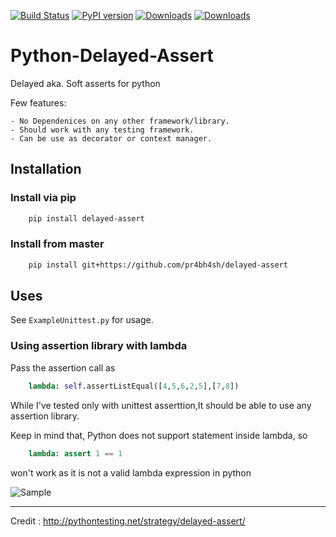 [![Build Status](https://travis-ci.org/pr4bh4sh/python-delayed-assert.svg?branch=master)](https://travis-ci.org/pr4bh4sh/python-delayed-assert)
[![PyPI version](https://badge.fury.io/py/delayed-assert.svg)](https://badge.fury.io/py/delayed-assert)
[![Downloads](https://pepy.tech/badge/delayed-assert)](https://pepy.tech/project/delayed-assert)
[![Downloads](https://pepy.tech/badge/delayed-assert/month)](https://pepy.tech/project/delayed-assert)

# Python-Delayed-Assert

Delayed aka. Soft asserts for python

Few features:

    - No Dependenices on any other framework/library.
    - Should work with any testing framework.
    - Can be use as decorator or context manager.

## Installation

### Install via pip

```bash
    pip install delayed-assert
```

### Install from master

```bash
    pip install git+https://github.com/pr4bh4sh/delayed-assert
```

## Uses

See `ExampleUnittest.py` for usage.

### Using assertion library with lambda

Pass the assertion call as

```python
    lambda: self.assertListEqual([4,5,6,2,5],[7,8])
```

While I've tested only with unittest asserttion,It should be able to use any assertion library.

Keep in mind that, Python does not support statement inside lambda, so

```python
    lambda: assert 1 == 1
```

won't work as it is not a valid lambda expression in python

![Sample](https://github.com/pr4bh4sh/python-delayed-assert/blob/master/sample.jpg)

---------------

Credit : <http://pythontesting.net/strategy/delayed-assert/>
